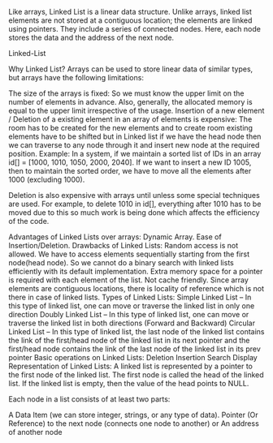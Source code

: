 Like arrays, Linked List is a linear data structure. Unlike arrays, linked list elements are not stored at a contiguous location; the elements are linked using pointers. They include a series of connected nodes. Here, each node stores the data and the address of the next node.


Linked-List

Why Linked List? 
Arrays can be used to store linear data of similar types, but arrays have the following limitations:

The size of the arrays is fixed: So we must know the upper limit on the number of elements in advance. Also, generally, the allocated memory is equal to the upper limit irrespective of the usage. 
Insertion of a new element / Deletion of a existing element in an array of elements is expensive: The room has to be created for the new elements and to create room existing elements have to be shifted but in Linked list if we have the head node then we can traverse to any node through it and insert new node at the required position.
Example: 
In a system, if we maintain a sorted list of IDs in an array id[] = [1000, 1010, 1050, 2000, 2040]. 
If we want to insert a new ID 1005, then to maintain the sorted order, we have to move all the elements after 1000 (excluding 1000). 

Deletion is also expensive with arrays until unless some special techniques are used. For example, to delete 1010 in id[], everything after 1010 has to be moved due to this so much work is being done which affects the efficiency of the code.


 

Advantages of Linked Lists over arrays:
Dynamic Array.
Ease of Insertion/Deletion.
Drawbacks of Linked Lists: 
Random access is not allowed. We have to access elements sequentially starting from the first node(head node). So we cannot do a binary search with linked lists efficiently with its default implementation. 
Extra memory space for a pointer is required with each element of the list. 
Not cache friendly. Since array elements are contiguous locations, there is locality of reference which is not there in case of linked lists.
Types of Linked Lists:
Simple Linked List – In this type of linked list, one can move or traverse the linked list in only one direction
Doubly Linked List – In this type of linked list, one can move or traverse the linked list in both directions (Forward and Backward)
Circular Linked List – In this type of linked list, the last node of the linked list contains the link of the first/head node of the linked list in its next pointer and the first/head node contains the link of the last node of the linked list in its prev pointer
Basic operations on Linked Lists:
Deletion
Insertion
Search
Display
Representation of Linked Lists: 
A linked list is represented by a pointer to the first node of the linked list. The first node is called the head of the linked list. If the linked list is empty, then the value of the head points to NULL. 

Each node in a list consists of at least two parts: 

A Data Item (we can store integer, strings, or any type of data).
Pointer (Or Reference) to the next node (connects one node to another) or An address of another node